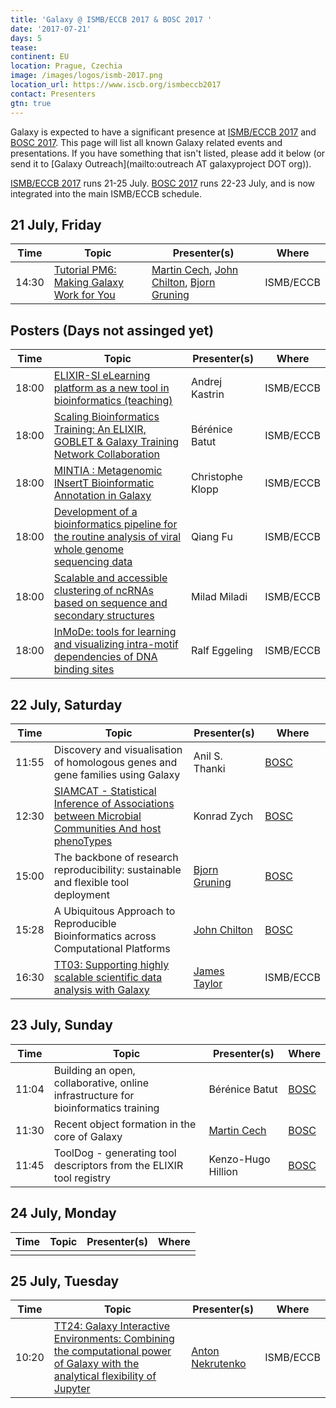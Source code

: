 ```yaml
---
title: 'Galaxy @ ISMB/ECCB 2017 & BOSC 2017 '
date: '2017-07-21'
days: 5
tease: 
continent: EU
location: Prague, Czechia
image: /images/logos/ismb-2017.png
location_url: https://www.iscb.org/ismbeccb2017
contact: Presenters
gtn: true
---
```


Galaxy is expected to have a significant presence at [ISMB/ECCB 2017](https://www.iscb.org/ismbeccb2017) and [BOSC 2017](https://www.open-bio.org/wiki/BOSC_2017). This page will list all known Galaxy related events and presentations. If you have something that isn't listed, please add it below (or send it to [Galaxy Outreach](mailto:outreach AT galaxyproject DOT org)).


[ISMB/ECCB 2017](https://www.iscb.org/ismbeccb2017) runs 21-25 July.  [BOSC 2017](https://www.open-bio.org/wiki/BOSC_2017) runs 22-23 July, and is now integrated into the main ISMB/ECCB schedule.

## 21 July, Friday

| Time | Topic | Presenter(s) | Where |
| ---- | ---- | ---- | ---- |
| 14:30 | [Tutorial PM6: Making Galaxy Work for You](https://www.iscb.org/ismbeccb2017-program/tutorials#p6) | [Martin Cech](/src/people/marten/index.md), [John Chilton](/src/people/john-chilton/index.md), [Bjorn Gruning](/src/people/bjoern-gruening/index.md) | ISMB/ECCB |

## Posters (Days not assinged yet)

| Time | Topic | Presenter(s) | Where |
| ---- | ---- | ---- | ---- |
| 18:00 | [ELIXIR-SI eLearning platform as a new tool in bioinformatics (teaching)](https://www.iscb.org/cms_addon/conferences/ismbeccb2017/posterlist.php?cat=F) | Andrej Kastrin | ISMB/ECCB |
| 18:00 | [Scaling Bioinformatics Training: An ELIXIR, GOBLET & Galaxy Training Network Collaboration](https://www.iscb.org/cms_addon/conferences/ismbeccb2017/posterlist.php?cat=F) | Bérénice Batut | ISMB/ECCB |
| 18:00 | [MINTIA : Metagenomic INsertT Bioinformatic Annotation in Galaxy](https://www.iscb.org/cms_addon/conferences/ismbeccb2017/posterlist.php?cat=H) | Christophe Klopp | ISMB/ECCB |
| 18:00 | [Development of a bioinformatics pipeline for the routine analysis of viral whole genome sequencing data](https://www.iscb.org/cms_addon/conferences/ismbeccb2017/posterlist.php?cat=H) | Qiang Fu | ISMB/ECCB |
| 18:00 | [Scalable and accessible clustering of ncRNAs based on sequence and secondary structures](https://www.iscb.org/cms_addon/conferences/ismbeccb2017/posterlist.php?cat=I) | Milad Miladi | ISMB/ECCB |
| 18:00 | [InMoDe: tools for learning and visualizing intra-motif dependencies of DNA binding sites](https://www.iscb.org/cms_addon/conferences/ismbeccb2017/posterlist.php?cat=K) | Ralf Eggeling | ISMB/ECCB |


## 22 July, Saturday

| Time | Topic | Presenter(s) | Where |
| ---- | ---- | ---- | ---- |
| 11:55 | Discovery and visualisation of homologous genes and gene families using Galaxy | Anil S. Thanki | [BOSC](https://www.open-bio.org/w/index.php?title=BOSC_2017_Schedule) |
|12:30 | [SIAMCAT - Statistical Inference of Associations between Microbial Communities And host phenoTypes](https://www.iscb.org/cms_addon/conferences/ismbeccb2017/posterlist.php?cat=B) | Konrad Zych | [BOSC](https://www.open-bio.org/w/index.php?title=BOSC_2017_Schedule) |
| 15:00 | The backbone of research reproducibility: sustainable and flexible tool deployment | [Bjorn Gruning](/src/people/bjoern-gruening/index.md) | [BOSC](https://www.open-bio.org/w/index.php?title=BOSC_2017_Schedule) |
| 15:28 | A Ubiquitous Approach to Reproducible Bioinformatics across Computational Platforms | [John Chilton](/src/people/john-chilton/index.md) | [BOSC](https://www.open-bio.org/w/index.php?title=BOSC_2017_Schedule) |
| 16:30 | [TT03: Supporting highly scalable scientific data analysis with Galaxy](https://www.iscb.org/cms_addon/conferences/ismbeccb2017/technologytrack.php) | [James Taylor](/src/people/james-taylor/index.md) | ISMB/ECCB |


## 23 July, Sunday

| Time | Topic | Presenter(s) | Where |
| ---- | ---- | ---- | ---- |
| 11:04 | Building an open, collaborative, online infrastructure for bioinformatics training | Bérénice Batut | [BOSC](https://www.open-bio.org/w/index.php?title=BOSC_2017_Schedule) |
| 11:30 | Recent object formation in the core of Galaxy | [Martin Cech](/src/people/marten/index.md) | [BOSC](https://www.open-bio.org/w/index.php?title=BOSC_2017_Schedule) |
| 11:45 | ToolDog - generating tool descriptors from the ELIXIR tool registry | Kenzo-Hugo Hillion | [BOSC](https://www.open-bio.org/w/index.php?title=BOSC_2017_Schedule) |

## 24 July, Monday

| Time | Topic | Presenter(s) | Where |
| ---- | ---- | ---- | ---- |
| | | | |

## 25 July, Tuesday

| Time | Topic | Presenter(s) | Where |
| ---- | ---- | ---- | ---- |
| 10:20 | [TT24: Galaxy Interactive Environments: Combining the computational power of Galaxy with the analytical flexibility of Jupyter](https://www.iscb.org/cms_addon/conferences/ismbeccb2017/technologytrack.php) | [Anton Nekrutenko](/src/people/anton/index.md) | ISMB/ECCB |



